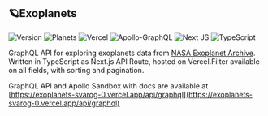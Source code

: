 ## 🪐Exoplanets
![Version](https://img.shields.io/badge/dynamic/json?color=green&label=exoplanets&prefix=v&query=version&url=https%3A%2F%2Fraw.githubusercontent.com%2Fsvarog-0%2Fexoplanets%2Fmain%2Fpackage.json)
![Planets](https://img.shields.io/badge/%F0%9F%AA%90%20Planets-5171-orange)
![Vercel](https://vercelbadge.vercel.app/api/svarog-0/exoplanets?logo=vercel&color=black)
![Apollo-GraphQL](https://img.shields.io/badge/-ApolloGraphQL-311C87?logo=apollo-graphql)
![Next JS](https://img.shields.io/badge/Next-black?logo=next.js&logoColor=white&prefix=v&query=dependencies.next&url=https%3A%2F%2Fraw.githubusercontent.com%2Fsvarog-0%2Fexoplanets%2Fmain%2Fpackage.json)
![TypeScript](https://img.shields.io/badge/typescript-%23007ACC.svg?logo=typescript&logoColor=white)


GraphQL API for exploring exoplanets data from [NASA Exoplanet Archive](https://exoplanetarchive.ipac.caltech.edu/). Written in TypeScript as Next.js API Route, hosted on Vercel.Filter available on all fields, with sorting and pagination.

GraphQL API and Apollo Sandbox with docs are available at [https://exoplanets-svarog-0.vercel.app/api/graphql](https://exoplanets-svarog-0.vercel.app/api/graphql)


